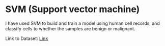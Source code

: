# SVM (Support vector machine)
  I have used SVM to build and train a model using human cell records, and classify cells to whether the samples are benign or malignant.
  
  Link to Dataset: [Link](https://s3-api.us-geo.objectstorage.softlayer.net/cf-courses-data/CognitiveClass/ML0101ENv3/labs/cell_samples.csv)
